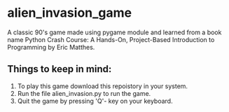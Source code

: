 # alien_invasion_game
A classic 90's game made using pygame module and learned from a book name Python Crash Course: A Hands-On, Project-Based Introduction to Programming by Eric Matthes.

## Things to keep in mind:
1. To play this game download this repoistory in your system.
2. Run the file alien_invasion.py to run the game.
3. Quit the game by pressing 'Q'- key on your keyboard.
